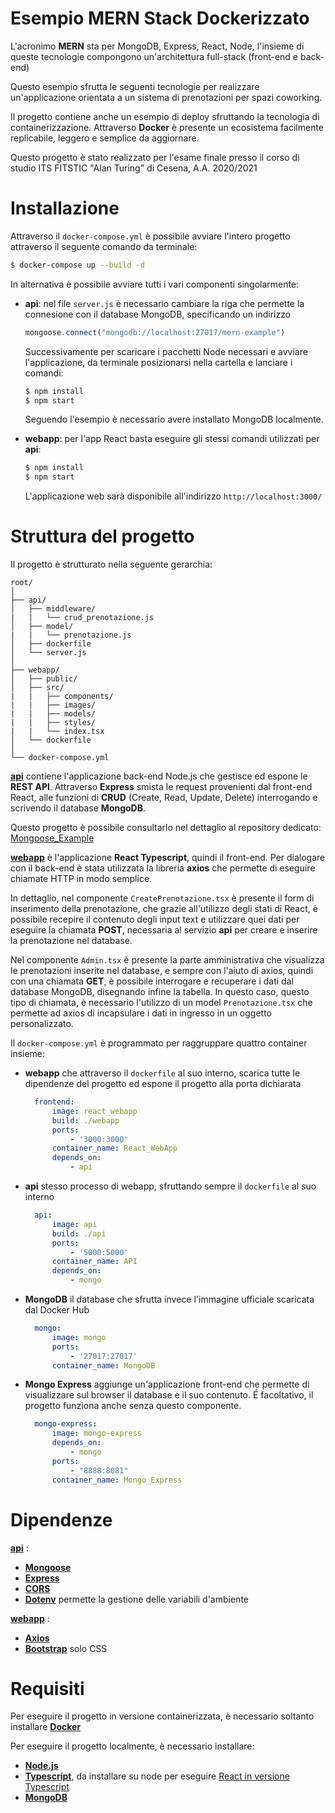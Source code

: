 # Esempio MERN Stack Dockerizzato

L'acronimo **MERN** sta per MongoDB, Express, React, Node, l'insieme di queste tecnologie compongono un'architettura full-stack (front-end e back-end)

Questo esempio sfrutta le seguenti tecnologie per realizzare un'applicazione orientata a un sistema di prenotazioni per spazi coworking.

Il progetto contiene anche un esempio di deploy sfruttando la tecnologia di containerizzazione.
Attraverso **Docker** è presente un ecosistema facilmente replicabile, leggero e semplice da aggiornare.

Questo progetto è stato realizzato per l'esame finale presso il corso di studio ITS FITSTIC "Alan Turing" di Cesena, A.A. 2020/2021

# Installazione

Attraverso il `docker-compose.yml` è possibile avviare l'intero progetto attraverso il seguente comando da terminale:

```bash
$ docker-compose up --build -d
```

In alternativa è possibile avviare tutti i vari componenti singolarmente:
- **api**: nel file `server.js` è necessario cambiare la riga che permette la connesione con il database MongoDB, specificando un indirizzo
    ```js
    mongoose.connect("mongodb://localhost:27017/mern-example")
    ```
    Successivamente per scaricare i pacchetti Node necessari e avviare l'applicazione, da terminale posizionarsi nella cartella e lanciare i comandi:
    ```bash
    $ npm install
    $ npm start
    ```
    Seguendo l'esempio è necessario avere installato MongoDB localmente.
    
- **webapp**: per l'app React basta eseguire gli stessi comandi utilizzati per **api**:
    ```bash
    $ npm install
    $ npm start
    ```
    L'applicazione web sarà disponibile all'indirizzo `http://localhost:3000/`

# Struttura del progetto

Il progetto è strutturato nella seguente gerarchia:

```
root/
│
├── api/
│   ├── middleware/
|   |   └── crud_prenotazione.js
│   ├── model/
|   |   └── prenotazione.js
│   ├── dockerfile
│   └── server.js
│
├── webapp/
│   ├── public/
│   ├── src/
|   |   ├── components/
|   |   ├── images/
|   |   ├── models/
|   |   ├── styles/
|   |   └── index.tsx
│   └── dockerfile
│
└── docker-compose.yml
```

<u>**api**</u> contiene l'applicazione back-end Node.js che gestisce ed espone le **REST API**. Attraverso **Express** smista le request provenienti dal front-end React, alle funzioni di **CRUD** (Create, Read, Update, Delete) interrogando e scrivendo il database **MongoDB**.

Questo progetto è possibile consultarlo nel dettaglio al repository dedicato: [Mongoose_Example](https://github.com/lhugolach/Mongoose_example)

<u>**webapp**</u> è l'applicazione **React Typescript**, quindi il front-end. Per dialogare con il back-end è stata utilizzata la libreria **axios** che permette di eseguire chiamate HTTP in modo semplice.

In dettaglio, nel componente `CreatePrenotazione.tsx` è presente il form di inserimento della prenotazione, che grazie all'utilizzo degli stati di React, è possibile recepire il contenuto degli input text e utilizzare quei dati per eseguire la chiamata **POST**, necessaria al servizio **api** per creare e inserire la prenotazione nel database.

Nel componente `Admin.tsx` è presente la parte amministrativa che visualizza le prenotazioni inserite nel database, e sempre con l'aiuto di axios, quindi con una chiamata **GET**, è possibile interrogare e recuperare i dati dal database MongoDB, disegnando infine la tabella. In questo caso, questo tipo di chiamata, è necessario l'utilizzo di un model `Prenotazione.tsx` che permette ad axios di incapsulare i dati in ingresso in un oggetto personalizzato.

Il `docker-compose.yml` è programmato per raggruppare quattro container insieme:
- **webapp** che attraverso il `dockerfile` al suo interno, scarica tutte le dipendenze del progetto ed espone il progetto alla porta dichiarata
  ```yml
    frontend:
        image: react_webapp
        build: ./webapp
        ports:
            - '3000:3000'
        container_name: React_WebApp
        depends_on:
            - api
  ```
- **api** stesso processo di webapp, sfruttando sempre il `dockerfile` al suo interno
  ```yml
    api:
        image: api
        build: ./api
        ports:
            - '5000:5000'
        container_name: API
        depends_on:
            - mongo
  ```
- **MongoDB** il database che sfrutta invece l'immagine ufficiale scaricata dal Docker Hub
  ```yml
    mongo:
        image: mongo
        ports:
            - '27017:27017'
        container_name: MongoDB
  ```
- **Mongo Express** aggiunge un'applicazione front-end che permette di visualizzare sul browser il database e il suo contenuto. É facoltativo, il progetto funziona anche senza questo componente.
  ```yml
    mongo-express:
        image: mongo-express
        depends_on:
            - mongo
        ports:
            - "8888:8081"
        container_name: Mongo_Express
  ```

# Dipendenze

<u>**api**</u> :
- [**Mongoose**](https://mongoosejs.com/)
- [**Express**](https://expressjs.com/)
- [**CORS**](https://github.com/expressjs/cors)
- [**Dotenv**](https://github.com/motdotla/dotenv) permette la gestione delle variabili d'ambiente

<u>**webapp**</u> :
- [**Axios**](https://github.com/axios/axios)
- [**Bootstrap**](https://getbootstrap.com/) solo CSS


# Requisiti
Per eseguire il progetto in versione containerizzata, è necessario soltanto installare [**Docker**](https://www.docker.com/)

Per eseguire il progetto localmente, è necessario installare:
- [**Node.js**](https://nodejs.org/)
- [**Typescript**](https://www.typescriptlang.org/), da installare su node per eseguire [React in versione Typescript](https://create-react-app.dev/docs/adding-typescript/)
- [**MongoDB**](https://www.mongodb.com/)